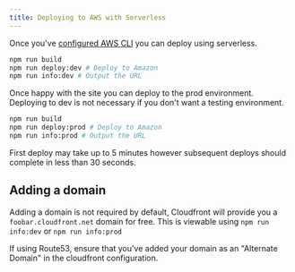 ```yaml
---
title: Deploying to AWS with Serverless
---
```


Once you've [configured AWS CLI](config.md) you can deploy using serverless.

```sh
npm run build
npm run deploy:dev # Deploy to Amazon 
npm run info:dev # Output the URL
```

Once happy with the site you can deploy to the prod environment. Deploying to dev is not necessary if you don't want a testing environment.

```sh
npm run build
npm run deploy:prod # Deploy to Amazon 
npm run info:prod # Output the URL
```

First deploy may take up to 5 minutes however subsequent deploys should complete in less than 30 seconds.

## Adding a domain

Adding a domain is not required by default, Cloudfront will provide you a `foobar.cloudfront.net` domain for free. This is viewable using `npm run info:dev` or `npm run info:prod`

If using Route53, ensure that you've added your domain as an "Alternate Domain" in the cloudfront configuration.
